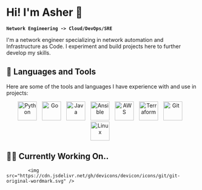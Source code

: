 <head>
    <link rel="stylesheet" href="https://kit.fontawesome.com/f0a6d108e3.css" crossorigin="anonymous">
</head>

# Hi! I'm Asher 👋

**`Network Engineering -> Cloud/DevOps/SRE`**

I'm a network engineer specializing in network automation and Infrastructure as Code. I experiment and build projects here to further develop my skills.



## 🧰 Languages and Tools
Here are some of the tools and languages I have experience with and use in projects:
<p align="center">
<img align="centre" alt="Python" width="50px" style="padding-right:10px;" src="https://cdn.jsdelivr.net/gh/devicons/devicon/icons/python/python-original-wordmark.svg" />
<img align="centre" alt="Go" width="50px" style="padding-right:10px;" src="https://cdn.jsdelivr.net/gh/devicons/devicon/icons/go/go-original-wordmark.svg" />
<img align="centre" alt="Java" width="50px" style="padding-right:10px;" src="https://cdn.jsdelivr.net/gh/devicons/devicon/icons/java/java-original-wordmark.svg" />
<img align="centre" alt="Ansible" width="50px" style="padding-right:10px;" src="https://cdn.jsdelivr.net/gh/devicons/devicon/icons/ansible/ansible-original-wordmark.svg" />
<img align="centre" alt="AWS" width="50px" style="padding-right:10px;" src="https://cdn.jsdelivr.net/gh/devicons/devicon/icons/amazonwebservices/amazonwebservices-original-wordmark.svg" />
<img align="centre" alt="Terraform" width="50px" style="padding-right:10px;" src="https://cdn.jsdelivr.net/gh/devicons/devicon/icons/terraform/terraform-original-wordmark.svg" />
<img align="centre" alt="Git" width="50px" style="padding-right:10px;" src="https://cdn.jsdelivr.net/gh/devicons/devicon/icons/git/git-original-wordmark.svg" />
<img align="centre" alt="Linux" width="50px" style="padding-right:10px;" src="https://cdn.jsdelivr.net/gh/devicons/devicon/icons/linux/linux-original.svg" />
   
</p>

## 🧑‍💻 Currently Working On..


        
         
          
          
            <img src="https://cdn.jsdelivr.net/gh/devicons/devicon/icons/git/git-original-wordmark.svg" />
          
          
          
          
          
          
